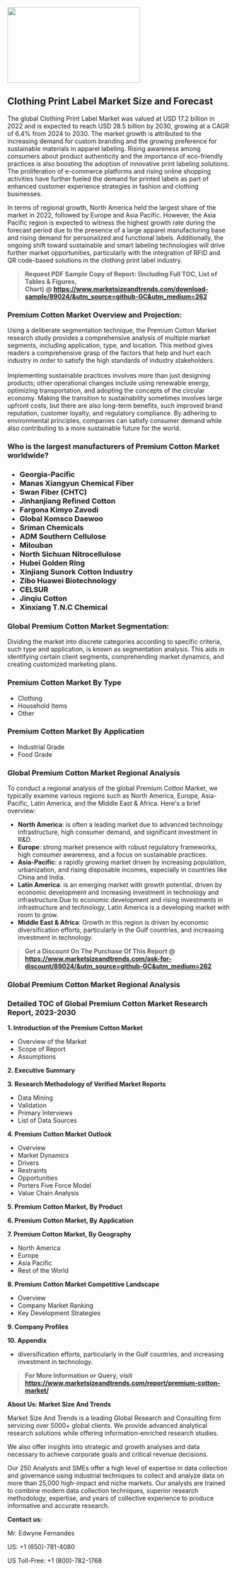 <p><img class="alignnone size-medium wp-image-20088" src="https://ffe5etoiles.com/wp-content/uploads/2024/12/MST1-300x171.png" alt="" width="300" height="171" /></p><h2>Clothing Print Label Market Size and Forecast</h2><p>The global Clothing Print Label Market was valued at USD 17.2 billion in 2022 and is expected to reach USD 28.5 billion by 2030, growing at a CAGR of 6.4% from 2024 to 2030. The market growth is attributed to the increasing demand for custom branding and the growing preference for sustainable materials in apparel labeling. Rising awareness among consumers about product authenticity and the importance of eco-friendly practices is also boosting the adoption of innovative print labeling solutions. The proliferation of e-commerce platforms and rising online shopping activities have further fueled the demand for printed labels as part of enhanced customer experience strategies in fashion and clothing businesses.</p><p>In terms of regional growth, North America held the largest share of the market in 2022, followed by Europe and Asia Pacific. However, the Asia Pacific region is expected to witness the highest growth rate during the forecast period due to the presence of a large apparel manufacturing base and rising demand for personalized and functional labels. Additionally, the ongoing shift toward sustainable and smart labeling technologies will drive further market opportunities, particularly with the integration of RFID and QR code-based solutions in the clothing print label industry.</p></p><blockquote id="" class=""><strong>Request PDF Sample Copy of Report: (Including Full TOC, List of Tables &amp; Figures, Chart)&nbsp;@&nbsp;<strong><a href="https://www.marketsizeandtrends.com/download-sample/89024/&utm_source=github-GC&utm_medium=262" target="_blank">https://www.marketsizeandtrends.com/download-sample/89024/&utm_source=github-GC&utm_medium=262</a></strong></strong></blockquote><h3 id="" class="">Premium Cotton Market&nbsp;Overview and Projection:</h3><p id="" class="">Using a deliberate segmentation technique, the Premium Cotton Market research study provides a comprehensive analysis of multiple market segments, including application, type, and location. This method gives readers a comprehensive grasp of the factors that help and hurt each industry in order to satisfy the high standards of industry stakeholders. <br /> <br />Implementing sustainable practices involves more than just designing products; other operational changes include using renewable energy, optimizing transportation, and adopting the concepts of the circular economy. Making the transition to sustainability sometimes involves large upfront costs, but there are also long-term benefits, such improved brand reputation, customer loyalty, and regulatory compliance. By adhering to environmental principles, companies can satisfy consumer demand while also contributing to a more sustainable future for the world.</p><h3 id="" class="">Who is the largest manufacturers of&nbsp;Premium Cotton Market worldwide?</h3><h3 class=""><p><ul><li>Georgia-Pacific </li><li> Manas Xiangyun Chemical Fiber </li><li> Swan Fiber (CHTC) </li><li> Jinhanjiang Refined Cotton </li><li> Fargona Kimyo Zavodi </li><li> Global Komsco Daewoo </li><li> Sriman Chemicals </li><li> ADM Southern Cellulose </li><li> Milouban </li><li> North Sichuan Nitrocellulose </li><li> Hubei Golden Ring </li><li> Xinjiang Sunork Cotton Industry </li><li> Zibo Huawei Biotechnology </li><li> CELSUR </li><li> Jinqiu Cotton </li><li> Xinxiang T.N.C Chemical</li></ul></p></h3><h3 id="" class="">Global&nbsp;Premium Cotton Market Segmentation:</h3><p id="" class="">Dividing the market into discrete categories according to specific criteria, such type and application, is known as segmentation analysis. This aids in identifying certain client segments, comprehending market dynamics, and creating customized marketing plans.</p><h3 id="" class="">Premium Cotton Market&nbsp;By Type</h3><p><p><ul><li>Clothing </li><li> Household Items </li><li> Other</p></li></ul></p></p><h3 id="" class="">Premium Cotton Market&nbsp;By Application</h3><p class=""><p><ul><li>Industrial Grade </li><li> Food Grade</li></ul></p></p><h3 id="" class="">Global Premium Cotton Market Regional Analysis</h3><p id="" class="">To conduct a regional analysis of the global Premium Cotton Market, we typically examine various regions such as North America, Europe, Asia-Pacific, Latin America, and the Middle East &amp; Africa. Here's a brief overview:</p><ul><li><strong>North America</strong>: is often a leading market due to advanced technology infrastructure, high consumer demand, and significant investment in R&amp;D.</li><li><strong>Europe</strong>: strong market presence with robust regulatory frameworks, high consumer awareness, and a focus on sustainable practices.</li><li><strong>Asia-Pacific</strong>: a rapidly growing market driven by increasing population, urbanization, and rising disposable incomes, especially in countries like China and India.</li><li><strong>Latin America</strong>: is an emerging market with growth potential, driven by economic development and increasing investment in technology and infrastructure.Due to economic development and rising investments in infrastructure and technology, Latin America is a developing market with room to grow.</li><li><strong>Middle East &amp; Africa</strong>: Growth in this region is driven by economic diversification efforts, particularly in the Gulf countries, and increasing investment in technology.</li></ul><blockquote id="" class=""><strong>Get a Discount On The Purchase Of This Report @ <strong><a href="https://www.marketsizeandtrends.com/ask-for-discount/89024/&utm_source=github-GC&utm_medium=262" target="_blank">https://www.marketsizeandtrends.com/ask-for-discount/89024/&utm_source=github-GC&utm_medium=262</a></strong></strong></blockquote><h3 id="" class="">Global Premium Cotton Market Regional Analysis</h3><h3 id="" class="">Detailed TOC of Global Premium Cotton Market Research Report, 2023-2030</h3><p id="" class=""><strong>1. Introduction of the Premium Cotton Market</strong></p><ul><li>Overview of the Market</li><li>Scope of Report</li><li>Assumptions</li></ul><p id="" class=""><strong>2. Executive Summary</strong></p><p id="" class=""><strong>3. Research Methodology of Verified Market Reports</strong></p><ul><li>Data Mining</li><li>Validation</li><li>Primary Interviews</li><li>List of Data Sources</li></ul><p id="" class=""><strong>4. Premium Cotton Market Outlook</strong></p><ul><li>Overview</li><li>Market Dynamics</li><li>Drivers</li><li>Restraints</li><li>Opportunities</li><li>Porters Five Force Model</li><li>Value Chain Analysis</li></ul><p id="" class=""><strong>5. Premium Cotton Market, By Product</strong></p><p id="" class=""><strong>6. Premium Cotton Market, By Application</strong></p><p id="" class=""><strong>7. Premium Cotton Market, By Geography</strong></p><ul><li>North America</li><li>Europe</li><li>Asia Pacific</li><li>Rest of the World</li></ul><p id="" class=""><strong>8. Premium Cotton Market Competitive Landscape</strong></p><ul><li>Overview</li><li>Company Market Ranking</li><li>Key Development Strategies</li></ul><p id="" class=""><strong>9. Company Profiles</strong></p><p id="" class=""><strong>10. Appendix</strong></p><ul><li>diversification efforts, particularly in the Gulf countries, and increasing investment in technology.</li></ul><blockquote id="" class=""><strong>For More Information or Query, visit <strong><strong><a href="https://www.marketsizeandtrends.com/report/premium-cotton-market/" target="_blank">https://www.marketsizeandtrends.com/report/premium-cotton-market/</a></strong></strong></strong></blockquote><p id="" class=""><strong>About Us: Market Size And Trends</strong></p><p id="" class="">Market Size And Trends is a leading Global Research and Consulting firm servicing over 5000+ global clients. We provide advanced analytical research solutions while offering information-enriched research studies.</p><p id="" class="">We also offer insights into strategic and growth analyses and data necessary to achieve corporate goals and critical revenue decisions.</p><p id="" class="">Our 250 Analysts and SMEs offer a high level of expertise in data collection and governance using industrial techniques to collect and analyze data on more than 25,000 high-impact and niche markets. Our analysts are trained to combine modern data collection techniques, superior research methodology, expertise, and years of collective experience to produce informative and accurate research.</p><p id="" class=""><strong>Contact us:</strong></p><p id="" class="">Mr. Edwyne Fernandes</p><p id="" class="">US: +1 (650)-781-4080</p><p id="" class="">US Toll-Free: +1 (800)-782-1768</p>
